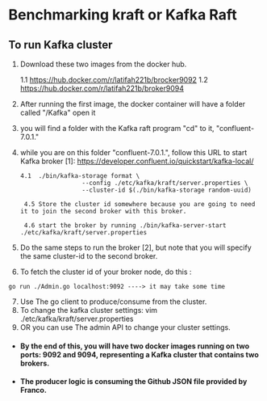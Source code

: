 # Benchmarking kraft or Kafka Raft 

## To run Kafka cluster 
1. Download these two images from the docker hub.

   1.1 https://hub.docker.com/r/latifah221b/brocker9092
   1.2 https://hub.docker.com/r/latifah221b/broker9094
   
2. After running the first image, the docker container will have a folder called "/Kafka" open it 
3. you will find a folder with the Kafka raft program "cd" to it, "confluent-7.0.1."

4. while you are on this folder "confluent-7.0.1.", follow this URL to start Kafka broker [1]:  https://developer.confluent.io/quickstart/kafka-local/
   ```
   4.1  ./bin/kafka-storage format \
                    --config ./etc/kafka/kraft/server.properties \
                    --cluster-id $(./bin/kafka-storage random-uuid)
                    
    4.5 Store the cluster id somewhere because you are going to need it to join the second broker with this broker. 

    4.6 start the broker by running ./bin/kafka-server-start ./etc/kafka/kraft/server.properties
    ```
5. Do the same steps to run the broker [2], but note that you will specify the same cluster-id to the second broker. 
6. To fetch the cluster id of your broker node, do this :

```
go run ./Admin.go localhost:9092 ----> it may take some time 
```
   
7. Use The go client to produce/consume from the cluster. 
8.  To change the kafka cluster settings: vim ./etc/kafka/kraft/server.properties
9. OR you can use The admin API to change your cluster settings. 
    
* #### By the end of this, you will have two docker images running on two ports: 9092 and 9094, representing a Kafka cluster that contains two brokers. 

* #### The producer logic is consuming the Github JSON file provided by Franco. 
   
   
